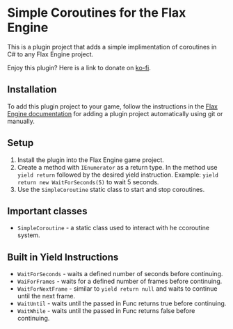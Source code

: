 # Simple Coroutines for the Flax Engine
This is a plugin project that adds a simple implimentation of coroutines in C# to any Flax Engine project.

Enjoy this plugin? Here is a link to donate on [ko-fi](https://ko-fi.com/tryibion).

## Installation
To add this plugin project to your game, follow the instructions in the [Flax Engine documentation](https://docs.flaxengine.com/manual/scripting/plugins/plugin-project.html#automated-git-cloning) for adding a plugin project automatically using git or manually.

## Setup
1. Install the plugin into the Flax Engine game project.
2. Create a method with `IEnumerator` as a return type. In the method use `yield return` followed by the desired yield instruction. Example: `yield return new WaitForSeconds(5)` to wait 5 seconds.
3. Use the `SimpleCoroutine` static class to start and stop coroutines.

## Important classes
- `SimpleCoroutine` - a static class used to interact with he ccoroutine system.

## Built in Yield Instructions
- `WaitForSeconds` - waits a defined number of seconds before continuing.
- `WaiForFrames` - waits for a defined number of frames before continuing.
- `WaitForNextFrame` - similar to `yield return null` and waits to continue until the next frame.
- `WaitUntil` - waits until the passed in Func returns true before continuing.
- `WaitWhile` - waits until the passed in Func returns false before continuing.
